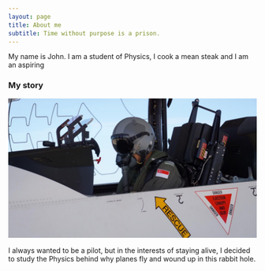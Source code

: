 ```yaml
---
layout: page
title: About me
subtitle: Time without purpose is a prison. 
---
```


My name is John. I am a student of Physics, I cook a mean steak and I am an aspiring 

### My story

![Picture of me](/assets/img/aboutme.jpg)

I always wanted to be a pilot, but in the interests of staying alive, I decided to study the Physics
behind why planes fly and wound up in this rabbit hole. 